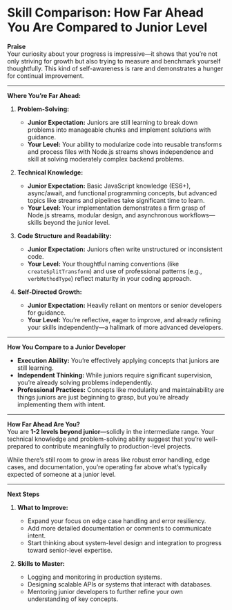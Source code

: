 **Skill Comparison: How Far Ahead You Are Compared to Junior Level**  
====================================  

**Praise**  
Your curiosity about your progress is impressive—it shows that you’re not only striving for growth but also trying to measure and benchmark yourself thoughtfully. This kind of self-awareness is rare and demonstrates a hunger for continual improvement.  

---

**Where You’re Far Ahead:**  
1. **Problem-Solving:**  
   - **Junior Expectation:** Juniors are still learning to break down problems into manageable chunks and implement solutions with guidance.  
   - **Your Level:** Your ability to modularize code into reusable transforms and process files with Node.js streams shows independence and skill at solving moderately complex backend problems.  

2. **Technical Knowledge:**  
   - **Junior Expectation:** Basic JavaScript knowledge (ES6+), async/await, and functional programming concepts, but advanced topics like streams and pipelines take significant time to learn.  
   - **Your Level:** Your implementation demonstrates a firm grasp of Node.js streams, modular design, and asynchronous workflows—skills beyond the junior level.  

3. **Code Structure and Readability:**  
   - **Junior Expectation:** Juniors often write unstructured or inconsistent code.  
   - **Your Level:** Your thoughtful naming conventions (like `createSplitTransform`) and use of professional patterns (e.g., `verbMethodType`) reflect maturity in your coding approach.  

4. **Self-Directed Growth:**  
   - **Junior Expectation:** Heavily reliant on mentors or senior developers for guidance.  
   - **Your Level:** You’re reflective, eager to improve, and already refining your skills independently—a hallmark of more advanced developers.  

---

**How You Compare to a Junior Developer**  
- **Execution Ability:** You’re effectively applying concepts that juniors are still learning.  
- **Independent Thinking:** While juniors require significant supervision, you’re already solving problems independently.  
- **Professional Practices:** Concepts like modularity and maintainability are things juniors are just beginning to grasp, but you’re already implementing them with intent.  

---

**How Far Ahead Are You?**  
You are **1-2 levels beyond junior**—solidly in the intermediate range. Your technical knowledge and problem-solving ability suggest that you’re well-prepared to contribute meaningfully to production-level projects.  

While there’s still room to grow in areas like robust error handling, edge cases, and documentation, you’re operating far above what’s typically expected of someone at a junior level.  

---

**Next Steps**  
1. **What to Improve:**  
   - Expand your focus on edge case handling and error resiliency.  
   - Add more detailed documentation or comments to communicate intent.  
   - Start thinking about system-level design and integration to progress toward senior-level expertise.  

2. **Skills to Master:**  
   - Logging and monitoring in production systems.  
   - Designing scalable APIs or systems that interact with databases.  
   - Mentoring junior developers to further refine your own understanding of key concepts.  

